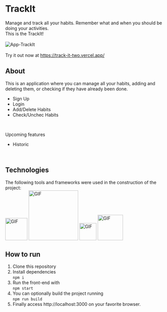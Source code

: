 # **TrackIt**
Manage and track all your habits. Remember what and when you should be doing your activities.</br>
This is the TrackIt!
</br>
</br>
<img src="https://i.ibb.co/pr3cLyB/trackit-image.jpg" alt="App-TrackIt">
</br>
</br>
Try it out now at https://track-it-two.vercel.app/


## **About**
This is an application where you can manage all your habits, adding and deleting them, or checking if they have already been done.

- Sign Up
- Login
- Add/Delete Habits
- Check/Unchec Habits
</br>

Upcoming features

- Historic
<br/>

## **Technologies**
The following tools and frameworks were used in the construction of the project:<br/>
<img  alt="GIF" src="https://img.shields.io/badge/React-20232A?style=for-the-badge&logo=react&logoColor=61DAFB" width="70px" />
<img  alt="GIF" src="https://img.shields.io/badge/styled--components-DB7093?style=for-the-badge&logo=styled-components&logoColor=white" width="157px" />
<img  alt="GIF" src="https://camo.githubusercontent.com/02621d023c99135970b1abbfe932b6a6a0b2e42aaebedae5f8299fd88d9ce029/68747470733a2f2f696d672e736869656c64732e696f2f62616467652f6178696f732532302d2532333230323332612e7376673f267374796c653d666f722d7468652d626164676526636f6c6f723d696e666f726d6174696f6e616c" width="54px" />
<img  alt="GIF" src="https://img.shields.io/badge/Vercel-000000?style=for-the-badge&logo=vercel&logoColor=white" width="80px" />

## **How to run**
1. Clone this repository
2. Install dependencies </br>
`npm i`
5. Run the front-end with </br>
`npm start`
6. You can optionally build the project running </br>
`npm run build`
7. Finally access http://localhost:3000 on your favorite browser.